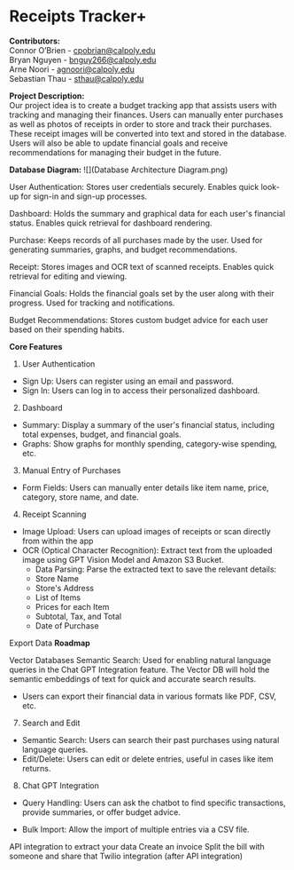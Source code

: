 # Receipts Tracker+

**Contributors:** \
Connor O’Brien - cpobrian@calpoly.edu \
Bryan Nguyen - bnguy266@calpoly.edu \
Arne Noori - agnoori@calpoly.edu \
Sebastian Thau - sthau@calpoly.edu 

**Project Description:** \
Our project idea is to create a budget tracking app that assists users with tracking and managing their finances. Users can manually enter purchases as well as photos of receipts in order to store and track their purchases. These receipt images will be converted into text and stored in the database. Users will also be able to update financial goals and receive recommendations for managing their budget in the future.

**Database Diagram:**
![](Database Architecture Diagram.png)

User Authentication: Stores user credentials securely. Enables quick look-up for sign-in and sign-up processes.

Dashboard: Holds the summary and graphical data for each user's financial status. Enables quick retrieval for dashboard rendering.

Purchase: Keeps records of all purchases made by the user. Used for generating summaries, graphs, and budget recommendations.

Receipt: Stores images and OCR text of scanned receipts. Enables quick retrieval for editing and viewing.

Financial Goals: Holds the financial goals set by the user along with their progress. Used for tracking and notifications.

Budget Recommendations: Stores custom budget advice for each user based on their spending habits.


**Core Features**
1. User Authentication
* Sign Up: Users can register using an email and password.
* Sign In: Users can log in to access their personalized dashboard.
2. Dashboard
* Summary: Display a summary of the user's financial status, including total expenses, budget, and financial goals.
* Graphs: Show graphs for monthly spending, category-wise spending, etc.
3. Manual Entry of Purchases
* Form Fields: Users can manually enter details like item name, price, category, store name, and date.
4. Receipt Scanning
* Image Upload: Users can upload images of receipts or scan directly from within the app
* OCR (Optical Character Recognition): Extract text from the uploaded image using GPT Vision Model and Amazon S3 Bucket.
    * Data Parsing: Parse the extracted text to save the relevant details:
    * Store Name
    * Store's Address
    * List of Items
    * Prices for each Item
    * Subtotal, Tax, and Total
    * Date of Purchase

Export Data
**Roadmap**

Vector Databases
Semantic Search: Used for enabling natural language queries in the Chat GPT Integration feature. The Vector DB will hold the semantic embeddings of text for quick and accurate search results.

* Users can export their financial data in various formats like PDF, CSV, etc.
7. Search and Edit
* Semantic Search: Users can search their past purchases using natural language queries.
* Edit/Delete: Users can edit or delete entries, useful in cases like item returns.
8. Chat GPT Integration
* Query Handling: Users can ask the chatbot to find specific transactions, provide summaries, or offer budget advice.

* Bulk Import: Allow the import of multiple entries via a CSV file.

API integration to extract your data
Create an invoice
Split the bill with someone and share that
Twilio integration (after API integration)
